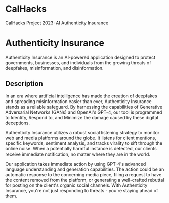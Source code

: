 # CalHacks
CalHacks Project 2023: AI Authenticity Insurance

# Authenticity Insurance

Authenticity Insurance is an AI-powered application designed to protect governments, businesses, and individuals from the growing threats of deepfakes, misinformation, and disinformation. 

## Description

In an era where artificial intelligence has made the creation of deepfakes and spreading misinformation easier than ever, Authenticity Insurance stands as a reliable safeguard. By harnessing the capabilities of Generative Adversarial Networks (GANs) and OpenAI's GPT-4, our tool is programmed to Identify, Respond to, and Minimize the damage caused by these digital deceptions.

Authenticity Insurance utilizes a robust social listening strategy to monitor web and media platforms around the globe. It listens for client mentions, specific keywords, sentiment analysis, and tracks virality to sift through the online noise. When a potentially harmful instance is detected, our clients receive immediate notification, no matter where they are in the world.

Our application takes immediate action by using GPT-4's advanced language understanding and generation capabilities. The action could be an automatic response to the concerning media piece, filing a request to have the content removed from the platform, or generating a well-crafted rebuttal for posting on the client's organic social channels. With Authenticity Insurance, you're not just responding to threats - you're staying ahead of them.
 